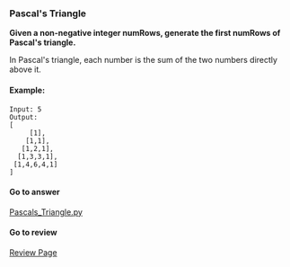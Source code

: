 ### Pascal's Triangle

**Given a non-negative integer numRows, generate the first numRows of Pascal's triangle.**

In Pascal's triangle, each number is the sum of the two numbers directly above it.

#### Example:

```
Input: 5
Output:
[
     [1],
    [1,1],
   [1,2,1],
  [1,3,3,1],
 [1,4,6,4,1]
]
```

####  Go to answer

[Pascals_Triangle.py](https://github.com/Kelv1nYu/LeetCode_Practices/blob/master/Code/Pascals_Triangle.py)

#### Go to review

[Review Page](https://github.com/Kelv1nYu/LeetCode_Practices/blob/master/Review/Pascals_Triangle.md)